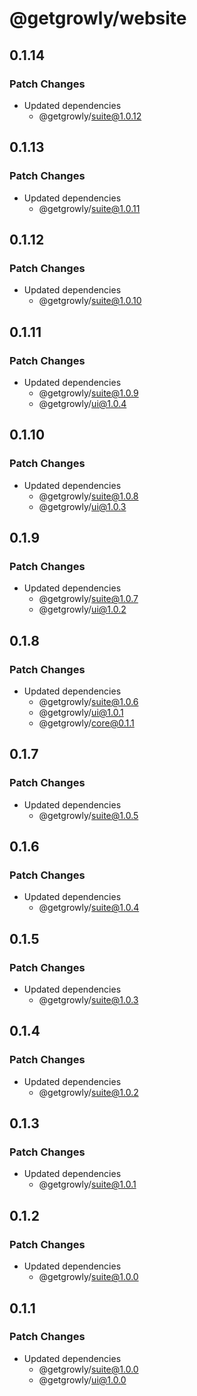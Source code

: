 # @getgrowly/website

## 0.1.14

### Patch Changes

- Updated dependencies
  - @getgrowly/suite@1.0.12

## 0.1.13

### Patch Changes

- Updated dependencies
  - @getgrowly/suite@1.0.11

## 0.1.12

### Patch Changes

- Updated dependencies
  - @getgrowly/suite@1.0.10

## 0.1.11

### Patch Changes

- Updated dependencies
  - @getgrowly/suite@1.0.9
  - @getgrowly/ui@1.0.4

## 0.1.10

### Patch Changes

- Updated dependencies
  - @getgrowly/suite@1.0.8
  - @getgrowly/ui@1.0.3

## 0.1.9

### Patch Changes

- Updated dependencies
  - @getgrowly/suite@1.0.7
  - @getgrowly/ui@1.0.2

## 0.1.8

### Patch Changes

- Updated dependencies
  - @getgrowly/suite@1.0.6
  - @getgrowly/ui@1.0.1
  - @getgrowly/core@0.1.1

## 0.1.7

### Patch Changes

- Updated dependencies
  - @getgrowly/suite@1.0.5

## 0.1.6

### Patch Changes

- Updated dependencies
  - @getgrowly/suite@1.0.4

## 0.1.5

### Patch Changes

- Updated dependencies
  - @getgrowly/suite@1.0.3

## 0.1.4

### Patch Changes

- Updated dependencies
  - @getgrowly/suite@1.0.2

## 0.1.3

### Patch Changes

- Updated dependencies
  - @getgrowly/suite@1.0.1

## 0.1.2

### Patch Changes

- Updated dependencies
  - @getgrowly/suite@1.0.0

## 0.1.1

### Patch Changes

- Updated dependencies
  - @getgrowly/suite@1.0.0
  - @getgrowly/ui@1.0.0
